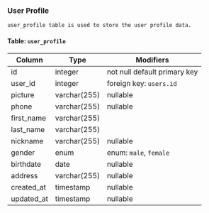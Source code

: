 ### User Profile

    user_profile table is used to store the user profile data.

#### Table: `user_profile`

| Column     | Type         | Modifiers                    |
| ---------- | ------------ | ---------------------------- |
| id         | integer      | not null default primary key |
| user_id    | integer      | foreign key: `users.id`      |
| picture    | varchar(255) | nullable                     |
| phone      | varchar(255) | nullable                     |
| first_name | varchar(255) |                              |
| last_name  | varchar(255) |                              |
| nickname   | varchar(255) | nullable                     |
| gender     | enum         | enum: `male`, `female`       |
| birthdate  | date         | nullable                     |
| address    | varchar(255) | nullable                     |
| created_at | timestamp    | nullable                     |
| updated_at | timestamp    | nullable                     |
